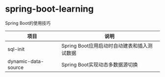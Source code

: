 # spring-boot-learning

Spring Boot的使用技巧

| 项目     | 说明                       |
|--------|--------------------------|
|sql-init|Spring Boot应用启动时自动建表和插入测试数据|
|dynamic-data-source|Spring Boot实现动态多数据源切换|